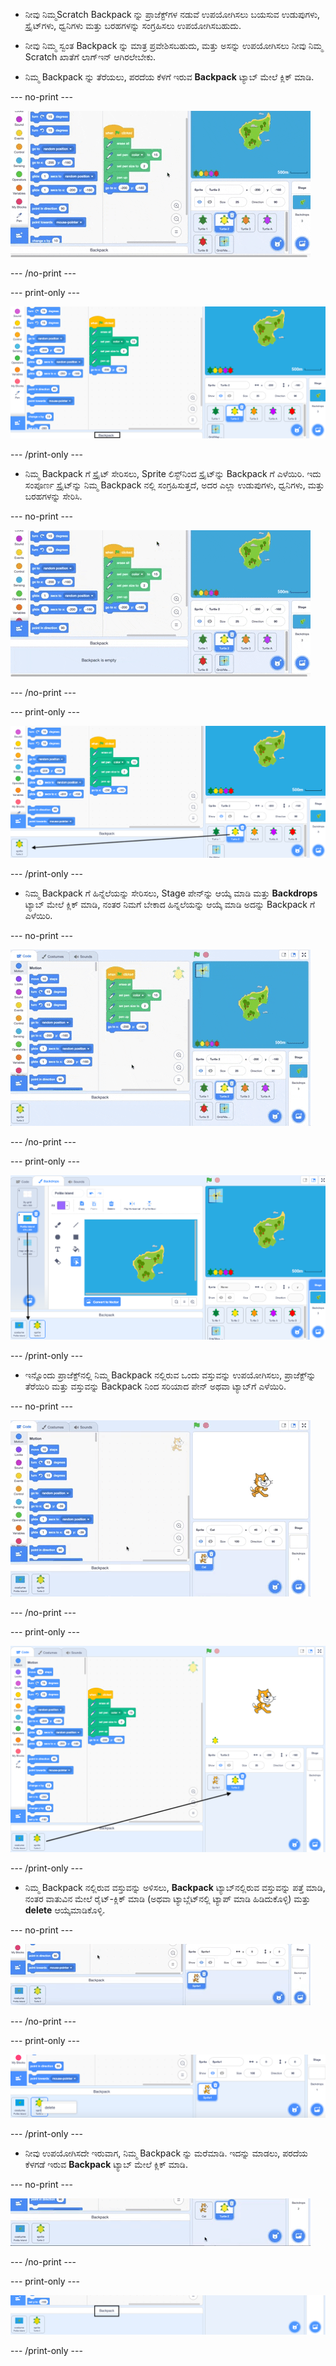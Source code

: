- ನೀವು ನಿಮ್ಮScratch Backpack ನ್ನು ಪ್ರಾಜೆಕ್ಟ್‌ಗಳ ನಡುವೆ ಉಪಯೋಗಿಸಲು ಬಯಸುವ ಉಡುಪುಗಳು, ಸ್ಪ್ರೈಟ್‌ಗಳು, ಧ್ವನಿಗಳು ಮತ್ತು ಬರಹಗಳನ್ನು ಸಂಗ್ರಹಿಸಲು ಉಪಯೋಗಿಸಬಹುದು.

- ನೀವು ನಿಮ್ಮ ಸ್ವಂತ Backpack ನ್ನು ಮಾತ್ರ ಪ್ರವೇಶಿಸಬಹುದು, ಮತ್ತು ಅಸನ್ನು ಉಪಯೋಗಿಸಲು ನೀವು ನಿಮ್ಮ Scratch ಖಾತೆಗೆ ಲಾಗ್‌ಇನ್‌ ಆಗಿರಲೇಬೇಕು.

- ನಿಮ್ಮ Backpack ನ್ನು ತೆರೆಯಲು, ಪರದೆಯ ಕೆಳಗೆ ಇರುವ **Backpack** ಟ್ಯಾಬ್‌ ಮೇಲೆ ಕ್ಲಿಕ್‌ ಮಾಡಿ.

--- no-print ---

![Code ಪ್ರದೇಶದ ಕೆಳಗಿನ Backpack ಟ್ಯಾಬ್ ಅನ್ನು ಕ್ಲಿಕ್ ಮಾಡುವುದರಿಂದ Backpack ತೆರೆಯುತ್ತದೆ.](images/open-backpack.gif)

--- /no-print ---

--- print-only ---

![Backpack ಟ್ಯಾಬ್ ಅನ್ನು ಹೈಲೈಟ್ ಮಾಡಿರುವ ಸಂಪೂರ್ಣ Scratch ಎಡಿಟರ್.](images/open-backpack.png)

--- /print-only ---

- ನಿಮ್ಮ Backpack ಗೆ ಸ್ಪ್ರೈಟ್‌ ಸೇರಿಸಲು, Sprite ಲಿಸ್ಟ್‌ನಿಂದ ಸ್ಪ್ರೈಟ್‌ನ್ನು Backpack ಗೆ ಎಳೆಯಿರಿ. ಇದು ಸಂಪೂರ್ಣ ಸ್ಪ್ರೈಟ್‌ನ್ನು ನಿಮ್ಮ Backpack ನಲ್ಲಿ ಸಂಗ್ರಹಿಸುತ್ತದೆ, ಅದರ ಎಲ್ಲಾ ಉಡುಪುಗಳು, ಧ್ವನಿಗಳು, ಮತ್ತು ಬರಹಗಳನ್ನು ಸೇರಿಸಿ.

--- no-print ---

![ಅದನ್ನು ಸೇರಿಸಲು Turtle 2 ಸ್ಪ್ರೈಟ್ ಅನ್ನು Sprite ಪಟ್ಟಿಯಿಂದ Backpack ಗೆ ಎಳೆಯುವುದು.](images/add-sprite.gif)

--- /no-print ---

--- print-only ---

![Sprite ಪಟ್ಟಿಯಲ್ಲಿರುವ Turtle 2 ಸ್ಪ್ರೈಟ್‌ನಿಂದ Backpack ಗೆ ಬಾಣದೊಂದಿಗೆ ಪೂರ್ಣ Scratch ಎಡಿಟರ್.](images/add-sprite.png)

--- /print-only ---

- ನಿಮ್ಮ Backpack ಗೆ ಹಿನ್ನೆಲೆಯನ್ನು ಸೇರಿಸಲು, Stage ಪೇನ್‌ನ್ನು ಆಯ್ಕೆ ಮಾಡಿ ಮತ್ತು **Backdrops** ಟ್ಯಾಬ್‌ ಮೇಲೆ ಕ್ಲಿಕ್‌ ಮಾಡಿ, ನಂತರ ನಿಮಗೆ ಬೇಕಾದ ಹಿನ್ನಲೆಯನ್ನು ಆಯ್ಕೆ ಮಾಡಿ ಅದನ್ನು Backpack ಗೆ ಎಳೆಯಿರಿ.

--- no-print ---

![Backdrops ಟ್ಯಾಬ್‌ನಿಂದ Backpack‌ ಗೆ island ಹಿನ್ನೆಲೆಯನ್ನು ಎಳೆಯುತ್ತಿರುವುದು.](images/add-backdrop.gif)

--- /no-print ---

--- print-only ---

![Backdrops ಟ್ಯಾಬ್‌ನಲ್ಲಿರುವ ಹಿನ್ನೆಲೆಯಿಂದ Backpack ಗೆ ಬಾಣದೊಂದಿಗೆ ಪೂರ್ಣ Scratch ಎಡಿಟರ್.](images/add-backdrop.png)

--- /print-only ---

- ಇನ್ನೊಂದು ಪ್ರಾಜೆಕ್ಟ್‌ನಲ್ಲಿ ನಿಮ್ಮ Backpack ನಲ್ಲಿರುವ ಒಂದು ವಸ್ತುವನ್ನು ಉಪಯೋಗಿಸಲು, ಪ್ರಾಜೆಕ್ಟ್‌ನ್ನು ತೆರೆಯಿರಿ ಮತ್ತು ವಸ್ತುವನ್ನು Backpack ನಿಂದ ಸರಿಯಾದ ಪೇನ್‌ ಅಥವಾ ಟ್ಯಾಬ್‌ಗೆ ಎಳೆಯಿರಿ.

--- no-print ---

![ಹೊಸ ಪ್ರಾಜೆಕ್ಟ್‌ನಲ್ಲಿ Turtle 2 ಸ್ಪ್ರೈಟ್ ಅನ್ನು Sprite ಪಟ್ಟಿಗೆ ಮತ್ತು island ಹಿನ್ನೆಲೆಯನ್ನು Stage ಪೇನ್‌ಗೆ ಎಳೆಯುತ್ತಿರುವುದು.](images/new-project.gif)

--- /no-print ---

--- print-only ---

![Backpack ನಲ್ಲಿರುವ Turtle 2 ಸ್ಪ್ರೈಟ್‌ನಿಂದ ಹೊಸ ಪ್ರಾಜೆಕ್ಟ್ನಲ್ಲಿ Sprite ಪಟ್ಟಿಗೆ ಬಾಣದ ಗುರುತಿನೊಂದಿಗೆ ಪೂರ್ಣ ಸ್ಕ್ರ್ಯಾಚ್ ಎಡಿಟರ್.](images/new-project.png)

--- /print-only ---

- ನಿಮ್ಮ Backpack ನಲ್ಲಿರುವ ವಸ್ತುವನ್ನು ಅಳಿಸಲು, **Backpack** ಟ್ಯಾಬ್‌ನಲ್ಲಿರುವ ವಸ್ತುವನ್ನು ಪತ್ತೆ ಮಾಡಿ, ನಂತರ ವಾತುವಿನ ಮೇಲೆ ರೈಟ್-ಕ್ಲಿಕ್‌ ಮಾಡಿ (ಅಥವಾ ಟ್ಯಾಬ್ಲೆಟ್‌ನಲ್ಲಿ ಟ್ಯಾಪ್‌ ಮಾಡಿ ಹಿಡಿದುಕೊಳ್ಳಿ) ಮತ್ತು **delete** ಆಯ್ಕೆಮಾಡಿಕೊಳ್ಳಿ.

--- no-print ---

![ಅದನ್ನು ಅಳಿಸಲು Backpack ನಲ್ಲಿರುವ Turtle 2 ಸ್ಪ್ರೈಟ್‌ ಮೇಲೆ ರೈಟ್‌-ಕ್ಲಿಕ್‌ ಮಾಡಿ, ನಂತರ 'delete' ಆಯ್ಕೆ ಮಾಡಿಕೊಳ್ಳುವುದು.](images/delete-items.gif)

--- /no-print ---

--- print-only ---

![ಸ್ಪ್ರೈಟ್‌ ನ್ನು ರೈಟ್- ಕ್ಲಿಕ್‌ ಮಾಡಿದ ನಂತರ Turtle 2 ‌ ಗೆ 'delete' ಆಯ್ಕೆ ದೊರೆಯುವುದರೊಂದಿಗೆ, Backpack ಟ್ಯಾಬ್.](images/delete-items.png)

--- /print-only ---

- ನೀವು ಉಪಯೋಗಿಸದೇ ಇರುವಾಗ, ನಿಮ್ಮ Backpack ನ್ನು ಮರೆಮಾಡಿ. ಇದನ್ನು ಮಾಡಲು, ಪರದೆಯ ಕೆಳಗಡೆ ಇರುವ **Backpack** ಟ್ಯಾಬ್‌ ಮೇಲೆ ಕ್ಲಿಕ್‌ ಮಾಡಿ.

--- no-print ---

![Backpack ನ್ನು ಮರೆಮಾಡಲು Backpack‌ ನ್ನು ತೆರೆಯಲು ಉಪಯೋಗಿಸಿದ, ಅದೇ Backpack ಟ್ಯಾಬ್‌ನ್ನು ಕ್ಲಿಕ್‌ ಮಾಡುವುದು.](images/hide-backpack.gif)

--- /no-print ---

--- print-only ---

![Backpack ಟ್ಯಾಬ್‌ ಹೈಲೈಟ್‌ ಮಾಡಿರುವುದು.](images/hide-backpack.png)

--- /print-only ---

